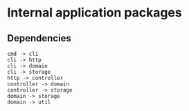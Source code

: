 # Internal application packages

## Dependencies
```
cmd -> cli
cli -> http
cli -> domain
cli -> storage
http -> controller
controller -> domain
controller -> storage
domain -> storage
domain -> util
```
